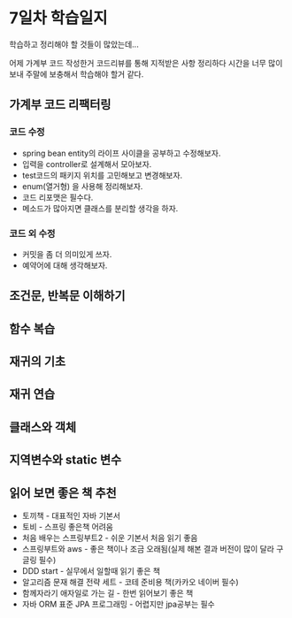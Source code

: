 # 7일차 학습일지

학습하고 정리해야 할 것들이 많았는데...

어제 가계부 코드 작성한거 코드리뷰를 통해 지적받은 사항 정리하다 시간을 너무 많이 보내 주말에 보충해서 학습해야 할거 같다.

## 가계부 코드 리팩터링

### 코드 수정
  - spring bean entity의 라이프 사이클을 공부하고 수정해보자.
  - 입력을 controller로 설계해서 모아보자.
  - test코드의 패키지 위치를 고민해보고 변경해보자.
  - enum(열거형) 을 사용해 정리해보자.
  - 코드 리포맷은 필수다.
  - 메소드가 많아지면 클래스를 분리할 생각을 하자.

### 코드 외 수정
  - 커밋을 좀 더 의미있게 쓰자.
  - 예약어에 대해 생각해보자.

## 조건문, 반복문 이해하기
## 함수 복습
## 재귀의 기초
## 재귀 연습
## 클래스와 객체
## 지역변수와 static 변수

## 읽어 보면 좋은 책 추천
  - 토끼책 - 대표적인 자바 기본서
  - 토비 - 스프링 좋은책 어려움
  - 처음 배우는 스프링부트2 - 쉬운 기본서 처음 읽기 좋음
  - 스프링부트와 aws - 좋은 책이나 조금 오래됨(실제 해본 결과 버전이 많이 달라 구글링 필수)
  - DDD start - 실무에서 일할때 읽기 좋은 책
  - 알고리즘 문재 해결 전략 세트 - 코테 준비용 책(카카오 네이버 필수)
  - 함께자라기 애자일로 가는 길 - 한번 읽어보기 좋은 책
  - 자바 ORM 표준 JPA 프로그래밍 - 어렵지만 jpa공부는 필수
